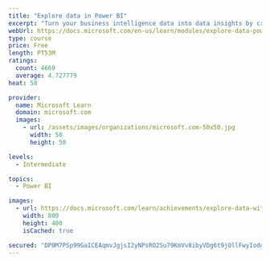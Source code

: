 ```yaml
---
title: "Explore data in Power BI"
excerpt: "Turn your business intelligence data into data insights by creating and configuring Power BI dashboards."
webUrl: https://docs.microsoft.com/en-us/learn/modules/explore-data-power-bi/
type: course
price: Free
length: PT53M
ratings:
  count: 4669
  average: 4.727779
heat: 58

provider:
  name: Microsoft Learn
  domain: microsoft.com
  images:
    - url: /assets/images/organizations/microsoft.com-50x50.jpg
      width: 50
      height: 50

levels:
  - Intermediate

topics:
  - Power BI

images:
  - url: https://docs.microsoft.com/learn/achievements/explore-data-with-power-bi-desktop-social.png
    width: 800
    height: 400
    isCached: true

secured: "DP0M7PSp99GaICEAqmvJgjsI2yNPsRO2Su79KmVv8ibyVDg6t9jOllFwyIodgq14+Xka+K803Ug5pC32pLUe8SXKisdZisryVUEz5v62Z88TaaFr2zEo4lSyy+ykON8c+ahgtWtAup9g7cgiE4QskamKSCLApqE+rsSFNyIwrcy3Uzzfp5F4dhDFkS6/CDyGvNuFgQj+PufMd9tTM3b5SU3kkTnJ36Gqskz8ygR3LJe3oh8M3Qp+hqhFT7yI2wmdw2KFsWXb5zNHB0GDTy1sa/02P7KUoIQvVG2qWGRQgdfgOlbJB/4yI4jJwxQRw0bd1CLqEwLEjnItWVww1KZOXSCbv2xIMc9fPqVu1VF8v7k7LZLxFIFVdc6sFrirkEul4MH/Q11UR3cLogVXGJV9z0G86FYfxkCYLyLjcKKf9Ik=;k3AkmAnbxOqEegCGhtqQvg=="
---
```


